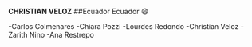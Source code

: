 **CHRISTIAN VELOZ**
##Ecuador
Ecuador :smile:

-Carlos Colmenares
-Chiara Pozzi
-Lourdes Redondo
-Christian Veloz
-Zarith Nino
-Ana Restrepo

